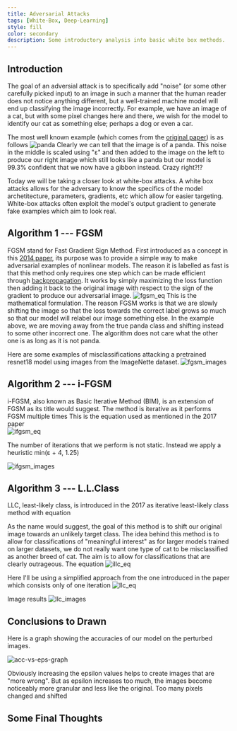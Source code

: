 ```yaml
---
title: Adversarial Attacks
tags: [White-Box, Deep-Learning]
style: fill
color: secondary
description: Some introductory analysis into basic white box methods.
---
```


## Introduction
The goal of an adversial attack is to specifically add "noise" (or some other carefully picked input) to an image in such a manner that the human reader does not notice anything different, but a well-trained machine model will end up classifying the image incorrectly. For example, we have an image of a cat, but with some pixel changes here and there, we wish for the model to identify our cat as something else; perhaps a dog or even a car. 

The most well known example (which comes from the [original paper](https://arxiv.org/pdf/1412.6572.pdf)) is as follows
![panda](https://images.openai.com/blob/e10713f3-900b-4cb2-8209-201d8c9394a2/adversarial_img_1.png)
Clearly we can tell that the image is of a panda. This noise in the middle is scaled using "ε" and then added to the image on the left to produce our right image which still looks like a panda but our model is 99.3% confident that we now have a gibbon instead. Crazy right?!?


Today we will be taking a closer look at white-box attacks. A white box attacks allows for the adversary to know the specifics of the model archetitecture, parameters, gradients, etc which allow for easier targeting. White-box attacks often exploit the model's output gradient to generate fake examples which aim to look real. 


## Algorithm 1 --- FGSM

FGSM stand for Fast Gradient Sign Method. First introduced as a concept in this [2014 paper](https://arxiv.org/pdf/1412.6572.pdf), its purpose was to provide a simple way to make adversarial examples of nonlinear models. The reason it is labelled as fast is that this method only requires one step which can be made efficient through [backpropagation](https://towardsdatascience.com/understanding-backpropagation-algorithm-7bb3aa2f95fd). It works by simply maximizing the loss function then adding it back to the original image with respect to the sign of the gradient to produce our adversarial image. 
![fgsm_eq](https://cdn-5f733ed3c1ac190fbc56ef88.closte.com/wp-content/uploads/2018/05/fgsm.png)
This is the mathematical formulation. The reason FGSM works is that we are slowly shifting the image so that the loss towards the correct label grows so much so that our model will relabel our image something else. In the example above, we are moving away from the true panda class and shifting instead to some other incorrect one. The algorithm does not care what the other one is as long as it is not panda.

Here are some examples of misclassifications attacking a pretrained resnet18 model using images from the ImageNette dataset.
![fgsm_images](https://raw.githubusercontent.com/drinkingtea2223/drinkingtea2223.github.io/main/assets/pngs/fgsm-resnet.png) 



## Algorithm 2 --- i-FGSM

i-FGSM, also known as Basic Iterative Method (BIM), is an extension of FGSM as its title would suggest. The method is iterative as it performs FGSM multiple times 
This is the equation used as mentioned in the 2017 paper  
![ifgsm_eq](https://raw.githubusercontent.com/drinkingtea2223/drinkingtea2223.github.io/87ea49a63eb80cb3d8ee313b955b7f0669d1ced0/assets/pngs/ifgsm_eq.png)

The number of iterations that we perform is not static. Instead we apply a heuristic min(ε + 4, 1.25)


![ifgsm_images](https://raw.githubusercontent.com/drinkingtea2223/drinkingtea2223.github.io/main/assets/pngs/ifgsm-resnet.png)

## Algorithm 3 --- L.L.Class

LLC, least-likely class, is introduced in the 2017 as iterative least-likely class method with equation

As the name would suggest, the goal of this method is to shift our original image towards an unlikely target class. The idea behind this method is to allow for classifications of "meaningful interest" as for larger models trained on larger datasets, we do not really want one type of cat to be misclassified as another breed of cat. The aim is to allow for classifications that are clearly outrageous. The equation 
![illc_eq](https://raw.githubusercontent.com/drinkingtea2223/drinkingtea2223.github.io/main/assets/pngs/illc_eq.png)


Here I'll be using a simplified approach from the one introduced in the paper which consists only of one iteration
![llc_eq](https://raw.githubusercontent.com/drinkingtea2223/drinkingtea2223.github.io/main/assets/pngs/llc_eq.png)


Image results
![llc_images](https://raw.githubusercontent.com/drinkingtea2223/drinkingtea2223.github.io/main/assets/pngs/llc-resnet.png)

## Conclusions to Drawn
Here is a graph showing the accuracies of our model on the perturbed images. 

![acc-vs-eps-graph](https://raw.githubusercontent.com/drinkingtea2223/drinkingtea2223.github.io/main/assets/pngs/adversarial-attacks-acc-vs-eps.png)

Obviously increasing the epsilon values helps to create images that are "more wrong". But as epsilon increases too much, the images become noticeably more granular and less like the original. Too many pixels changed and shifted 


## Some Final Thoughts